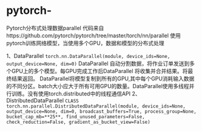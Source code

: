 # pytorch-
Pytorch分布式处理数据parallel
代码来自https://github.com/pytorch/pytorch/tree/master/torch/nn/parallel
使用pytorch训练网络模型，当使用多个GPU，数据和模型的分布式处理

1、DataParallel
    `torch.nn.DataParallel(module, device_ids=None, output_device=None, dim=0)`
    DataParallel 自动分割数据，将作业订单发送到多个GPU上的多个模型。每GPU完成工作后DataParallel 将收集并合并结果。将最终结果返回。
    DataParallel将模型复制到所有的GPU,其中每个GPU消耗输入数据的不同分区。batch大小应大于所有可用GPU的数量。DataParallel使用多线程并行训练。没有使用torch.distributed中的线程通信API
2、DistributedDataParallel
    `CLASS torch.nn.parallel.DistributedDataParallel(module, device_ids=None, output_device=None, dim=0, broadcast_buffers=True, process_group=None, bucket_cap_mb=**25**, find_unused_parameters=False, check_reduction=False, gradient_as_bucket_view=False)`
    